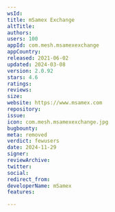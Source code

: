 ```yaml
---
wsId: 
title: mSamex Exchange
altTitle: 
authors: 
users: 100
appId: com.mesh.msamexexchange
appCountry: 
released: 2021-06-02
updated: 2024-03-08
version: 2.0.92
stars: 4.6
ratings: 
reviews: 
size: 
website: https://www.msamex.com
repository: 
issue: 
icon: com.mesh.msamexexchange.jpg
bugbounty: 
meta: removed
verdict: fewusers
date: 2024-11-29
signer: 
reviewArchive: 
twitter: 
social: 
redirect_from: 
developerName: mSamex
features: 

---
```


